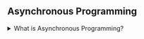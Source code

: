 ## Asynchronous Programming

<details>
  <summary>What is Asynchronous Programming?</summary>

  Asynchronous programming is a way of writing code that allows multiple tasks to run independently without blocking the main program, making it responsive and efficient, especially for time-consuming operations.
</details>
